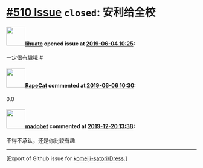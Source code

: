 # [\#510 Issue](https://github.com/komeiji-satori/Dress/issues/510) `closed`: 安利给全校

#### <img src="https://avatars.githubusercontent.com/u/26449899?u=67e6607439018014ea8783d27f70a12bc67729bc&v=4" width="50">[lihuate](https://github.com/lihuate) opened issue at [2019-06-04 10:25](https://github.com/komeiji-satori/Dress/issues/510):

一定很有趣哦 #

#### <img src="https://avatars.githubusercontent.com/u/50327707?u=5b3604a9c787dc1a852a78cfb75eba81f7d0fd85&v=4" width="50">[RapeCat](https://github.com/RapeCat) commented at [2019-06-06 10:30](https://github.com/komeiji-satori/Dress/issues/510#issuecomment-499440712):

0.0

#### <img src="https://avatars.githubusercontent.com/u/51693231?u=53d01688d3f5334b5aac574384385dde6fae5fc5&v=4" width="50">[madobet](https://github.com/madobet) commented at [2019-12-20 13:38](https://github.com/komeiji-satori/Dress/issues/510#issuecomment-567927225):

不得不承认，还是你比较有趣


-------------------------------------------------------------------------------



[Export of Github issue for [komeiji-satori/Dress](https://github.com/komeiji-satori/Dress).]
